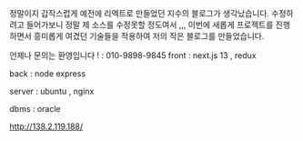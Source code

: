 정말이지 갑작스럽게 예전에 리엑트로 만들었던 지수의 블로그가 생각났습니다.
수정하려고 들어가보니 정말 제 소스를 수정못할 정도여서 ,,, 이번에 새롭게 프로젝트를 진행하면서 흥미롭게 여겼던 기술들을 적용하여
저의 작은 블로그를 만들었습니다.

언제나 문의는 환영입니다 ! : 010-9898-9845
front : next.js 13 , redux 

back : node express

server : ubuntu , nginx 

dbms : oracle


http://138.2.119.188/
